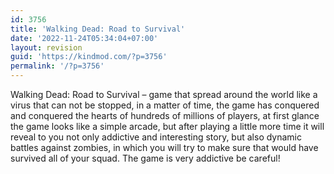 ```yaml
---
id: 3756
title: 'Walking Dead: Road to Survival'
date: '2022-11-24T05:34:04+07:00'
layout: revision
guid: 'https://kindmod.com/?p=3756'
permalink: '/?p=3756'
---
```


Walking Dead: Road to Survival – game that spread around the world like a virus that can not be stopped, in a matter of time, the game has conquered and conquered the hearts of hundreds of millions of players, at first glance the game looks like a simple arcade, but after playing a little more time it will reveal to you not only addictive and interesting story, but also dynamic battles against zombies, in which you will try to make sure that would have survived all of your squad. The game is very addictive be careful!